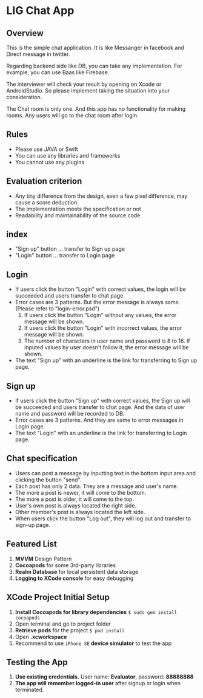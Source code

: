 # LIG Chat App

## Overview

This is the simple chat application.
It is like Messanger in facebook and Direct message in twitter.

Regarding backend side like DB, you can take any implementation.
For example, you can use Baas like Firebase.

The interviewer will check your result by opening on Xcode or AndroidStudio.
So please implement taking the situation into your consideration.

The Chat room is only one.
And this app has no functionality for making rooms.
Any users will go to the chat room after login.

## Rules
+ Please use JAVA or Swift
+ You can use any libraries and frameworks
+ You cannot use any plugins

## Evaluation criterion
+ Any tiny difference from the design, even a few pixel difference, may cause a score deduction.
+ The implementation meets the specification or not
+ Readability and maintainability of the source code

## index

- "Sign up" button ... transfer to Sign up page
- "Login" button ... transfer to Login page

## Login

- If users click the button "Login" with correct values, the login will be succeeded and users transfer to chat page.
- Error cases are 3 patterns. But the error message is always same. (Please refer to "login-error.psd")
	1. If users click the button "Login" without any values, the error message will be shown.
	2. If users click the button "Login" with incorrect values, the error message will be shown.
	3. The number of characters in user name and password is 8 to 16. If inputed values by user doesn't follow it, the error message will be shown.
- The text "Sign up" with an underline is the link for transferring to Sign up page.

## Sign up

- If users click the button "Sign up" with correct values, the Sign up will be succeeded and users transfer to chat page. And the data of user name and password will be recorded to DB.
- Error cases are 3 patterns. And they are same to error messages in Login page.
- The text "Login" with an underline is the link for transferring to Login page.

## Chat specification

- Users can post a message by inputting text in the bottom input area and clicking the button "send".
- Each post has only 2 data. They are a message and user's name.
- The more a post is newer, it will come to the bottom.
- The more a post is older, it will come to the top.
- User's own post is always located the right side.
- Other member's post is always located the left side.
- When users click the button "Log out", they will log out and transfer to sign-up page.

## Featured List

1. **MVVM** Design Pattern
1. **Cocoapods** for some 3rd-party libraries
1. **Realm Database** for local persistent data storage
1. **Logging to XCode console** for easy debugging 

## XCode Project Initial Setup

1. **Install Cocoapods for library dependencies** `$ sudo gem install cocoapods`
1. Open terminal and go to project folder 
1. **Retrieve pods** for the project `$ pod install`
1. Open **.xcworkspace**
1. Recommend to use `iPhone SE` **device simulator** to test the app

## Testing the App

1. **Use existing credentials.** User name: **Evaluator**, password: **88888888**
1. **The app will remember logged-in user** after signup or login when terminated.
